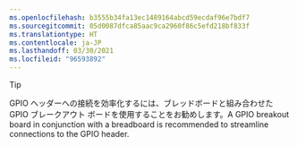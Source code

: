 ```yaml
---
ms.openlocfilehash: b3555b34fa13ec1489164abcd59ecdaf96e7bdf7
ms.sourcegitcommit: 05d0087dfca85aac9ca2960f86c5efd218bf833f
ms.translationtype: HT
ms.contentlocale: ja-JP
ms.lasthandoff: 03/30/2021
ms.locfileid: "96593892"
---
```

> [!TIP]
> <span data-ttu-id="3544e-101">GPIO ヘッダーへの接続を効率化するには、ブレッドボードと組み合わせた GPIO ブレークアウト ボードを使用することをお勧めします。</span><span class="sxs-lookup"><span data-stu-id="3544e-101">A GPIO breakout board in conjunction with a breadboard is recommended to streamline connections to the GPIO header.</span></span>
